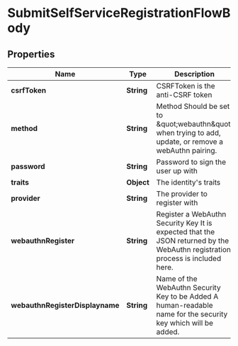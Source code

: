 

# SubmitSelfServiceRegistrationFlowBody


## Properties

Name | Type | Description | Notes
------------ | ------------- | ------------- | -------------
**csrfToken** | **String** | CSRFToken is the anti-CSRF token |  [optional]
**method** | **String** | Method  Should be set to \&quot;webauthn\&quot; when trying to add, update, or remove a webAuthn pairing. | 
**password** | **String** | Password to sign the user up with | 
**traits** | **Object** | The identity&#39;s traits | 
**provider** | **String** | The provider to register with | 
**webauthnRegister** | **String** | Register a WebAuthn Security Key  It is expected that the JSON returned by the WebAuthn registration process is included here. |  [optional]
**webauthnRegisterDisplayname** | **String** | Name of the WebAuthn Security Key to be Added  A human-readable name for the security key which will be added. |  [optional]



